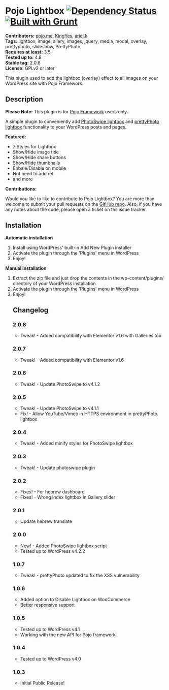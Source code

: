 # Pojo Lightbox [![Dependency Status](https://david-dm.org/pojome/pojo-lightbox/dev-status.svg)](https://david-dm.org/pojome/pojo-lightbox#info=devDependencies) [![Built with Grunt](https://cdn.gruntjs.com/builtwith.svg)](http://gruntjs.com/)


**Contributors:** [pojo.me](https://profiles.wordpress.org/pojo.me), [KingYes](https://profiles.wordpress.org/KingYes), [ariel.k](https://profiles.wordpress.org/ariel.k)  
**Tags:** lightbox, image, allery, images, jquery, media, modal, overlay, prettyphoto, slideshow, PrettyPhoto,  
**Requires at least:** 3.5  
**Tested up to:** 4.8  
**Stable tag:** 2.0.8  
**License:** GPLv2 or later  

This plugin used to add the lightbox (overlay) effect to all images on your WordPress site with Pojo Framework.

## Description ##

**Please Note:** This plugin is for [Pojo Framework][1] users only.

A simple plugin to conveniently add [PhotoSwipe lightbox][3] and [prettyPhoto lightbox][4] functionality to your WordPress posts and pages.

**Featured:**

*   7 Styles for Lightbox
*   Show/Hide image title
*   Show/Hide share buttons
*   Show/Hide thumbnails
*   Enbale/Disable on mobile
*   Not need to add rel
*   and more

**Contributions:**

Would you like to like to contribute to Pojo Lightbox? You are more than welcome to submit your pull requests on the [GitHub repo][2]. Also, if you have any notes about the code, please open a ticket on ths issue tracker.

 [1]: http://pojo.me/?utm_source=wp-repo&utm_medium=link&utm_campaign=lightbox
 [2]: https://github.com/pojome/pojo-lightbox
 [3]: http://photoswipe.com/
 [4]: http://www.no-margin-for-errors.com/projects/prettyphoto-jquery-lightbox-clone

## Installation ##

**Automatic installation**
<ol>
	<li>Install using WordPress' built-in Add New Plugin installer</li>
	<li>Activate the plugin through the 'Plugins' menu in WordPress</li>
	<li>Enjoy!</li>
</ol>

**Manual installation**
<ol>
	<li>Extract the zip file and just drop the contents in the wp-content/plugins/ directory of your WordPress installation</li>
	<li>Activate the plugin through the 'Plugins' menu in WordPress</li>
	<li>Enjoy!</li>
</ol>
<ol>

## Changelog ##

### 2.0.8 ###
* Tweak! - Added compatibility with Elementor v1.6 with Galleries too

### 2.0.7 ###
* Tweak! - Added compatibility with Elementor v1.6

### 2.0.6 ###
* Tweak! - Update PhotoSwipe to v4.1.2

### 2.0.5 ###
* Tweak! - Update PhotoSwipe to v4.1.1
* Fix! - Allow YouTube/Vimeo in HTTPS environment in prettyPhoto lightbox

### 2.0.4 ###
* Tweak! - Added minify styles for PhotoSwipe lightbox

### 2.0.3 ###
* Tweak! - Update photoswipe plugin 

### 2.0.2 ###
* Fixes! - For hebrew dashboard
* Fixes! - Wrong index lightbox in Gallery slider

### 2.0.1 ###
* Update hebrew translate

### 2.0.0 ###
* New! - Added PhotoSwipe lightbox script
* Tested up to WordPress v4.2.2

### 1.0.7 ###
* Tweak! - prettyPhoto updated to fix the XSS vulnerability

### 1.0.6 ###
* Added option to Disable Lightbox on WooCommerce
* Better responsive support

### 1.0.5 ###
* Tested up to WordPress v4.1
* Working with the new API for Pojo framework

### 1.0.4 ###
* Tested up to WordPress v4.0

### 1.0.3 ###
* Initial Public Release!
